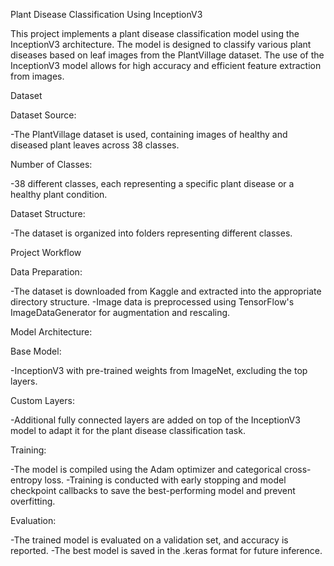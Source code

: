 Plant Disease Classification Using InceptionV3

This project implements a plant disease classification model using the InceptionV3 architecture. 
The model is designed to classify various plant diseases based on leaf images from the PlantVillage dataset. 
The use of the InceptionV3 model allows for high accuracy and efficient feature extraction from images.

Dataset

Dataset Source:

-The PlantVillage dataset is used, containing images of healthy and diseased plant leaves across 38 classes.

Number of Classes: 

-38 different classes, each representing a specific plant disease or a healthy plant condition.

Dataset Structure: 

-The dataset is organized into folders representing different classes.

Project Workflow

Data Preparation:

-The dataset is downloaded from Kaggle and extracted into the appropriate directory structure.
-Image data is preprocessed using TensorFlow's ImageDataGenerator for augmentation and rescaling.

Model Architecture:

Base Model:

-InceptionV3 with pre-trained weights from ImageNet, excluding the top layers.

Custom Layers: 

-Additional fully connected layers are added on top of the InceptionV3 model to adapt it for the plant disease classification task.

Training:

-The model is compiled using the Adam optimizer and categorical cross-entropy loss.
-Training is conducted with early stopping and model checkpoint callbacks to save the best-performing model and prevent overfitting.

Evaluation:

-The trained model is evaluated on a validation set, and accuracy is reported.
-The best model is saved in the .keras format for future inference.

